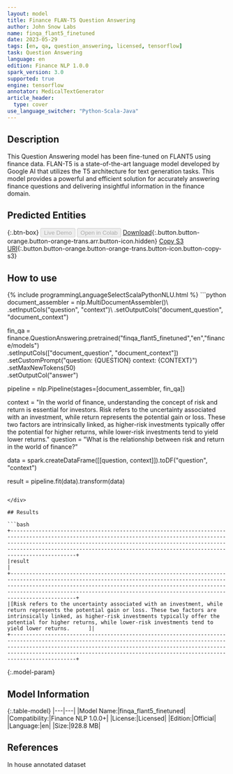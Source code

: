 ```yaml
---
layout: model
title: Finance FLAN-T5 Question Answering
author: John Snow Labs
name: finqa_flant5_finetuned
date: 2023-05-29
tags: [en, qa, question_answering, licensed, tensorflow]
task: Question Answering
language: en
edition: Finance NLP 1.0.0
spark_version: 3.0
supported: true
engine: tensorflow
annotator: MedicalTextGenerator
article_header:
  type: cover
use_language_switcher: "Python-Scala-Java"
---
```


## Description

This Question Answering model has been fine-tuned on FLANT5 using finance data. FLAN-T5 is a state-of-the-art language model developed by Google AI that utilizes the T5 architecture for text generation tasks. This model provides a powerful and efficient solution for accurately answering finance questions and delivering insightful information in the finance domain.

## Predicted Entities



{:.btn-box}
<button class="button button-orange" disabled>Live Demo</button>
<button class="button button-orange" disabled>Open in Colab</button>
[Download](https://s3.amazonaws.com/auxdata.johnsnowlabs.com/finance/models/finqa_flant5_finetuned_en_1.0.0_3.0_1685378855328.zip){:.button.button-orange.button-orange-trans.arr.button-icon.hidden}
[Copy S3 URI](s3://auxdata.johnsnowlabs.com/finance/models/finqa_flant5_finetuned_en_1.0.0_3.0_1685378855328.zip){:.button.button-orange.button-orange-trans.button-icon.button-copy-s3}

## How to use



<div class="tabs-box" markdown="1">
{% include programmingLanguageSelectScalaPythonNLU.html %}
```python
document_assembler = nlp.MultiDocumentAssembler()\
    .setInputCols("question", "context")\
    .setOutputCols("document_question", "document_context")

fin_qa = finance.QuestionAnswering.pretrained("finqa_flant5_finetuned","en","finance/models")\
    .setInputCols(["document_question", "document_context"])\
    .setCustomPrompt("question: {QUESTION} context: {CONTEXT}")\
    .setMaxNewTokens(50)\
    .setOutputCol("answer")

pipeline = nlp.Pipeline(stages=[document_assembler, fin_qa])

context = "In the world of finance, understanding the concept of risk and return is essential for investors. Risk refers to the uncertainty associated with an investment, while return represents the potential gain or loss. These two factors are intrinsically linked, as higher-risk investments typically offer the potential for higher returns, while lower-risk investments tend to yield lower returns."
question = "What is the relationship between risk and return in the world of finance?"


data = spark.createDataFrame([[question, context]]).toDF("question", "context")

result = pipeline.fit(data).transform(data)
```

</div>

## Results

```bash
+-------------------------------------------------------------------------------------------------------------------------------------------------------------------------------------------------------------------------------------------------------------------------------------------------------------+
|result                                                                                                                                                                                                                                                                                                       |
+-------------------------------------------------------------------------------------------------------------------------------------------------------------------------------------------------------------------------------------------------------------------------------------------------------------+
|[Risk refers to the uncertainty associated with an investment, while return represents the potential gain or loss. These two factors are intrinsically linked, as higher-risk investments typically offer the potential for higher returns, while lower-risk investments tend to yield lower returns.      ]|
+-------------------------------------------------------------------------------------------------------------------------------------------------------------------------------------------------------------------------------------------------------------------------------------------------------------+
```

{:.model-param}
## Model Information

{:.table-model}
|---|---|
|Model Name:|finqa_flant5_finetuned|
|Compatibility:|Finance NLP 1.0.0+|
|License:|Licensed|
|Edition:|Official|
|Language:|en|
|Size:|928.8 MB|

## References

In house annotated dataset